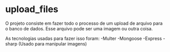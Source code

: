 # upload_files

O projeto consiste em fazer todo o processo de um upload de arquivo para o banco de dados. Esse arquivo pode ser uma imagem ou outra coisa.

As tecnologias usadas para fazer isso foram:
-Multer
-Mongoose
-Express
-sharp (Usado para manipular imagens)